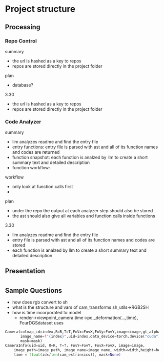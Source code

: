 # Project structure
## Processing
### Repo Control
summary
- the url is hashed as a key to repos
- repos are stored directly in the project folder 

plan
- database?

3.30
- the url is hashed as a key to repos
- repos are stored directly in the project folder 

### Code Analyzer
summary
- llm analyzes readme and find the entry file
- entry functions: entry file is parsed with ast and all of its function names and codes are returned
- function snapshot: each function is analzed by llm to create a short summary text and detailed description
- function workflow: 

workflow
- only look at function calls first
- 

plan
- under the repo the output at each analyzer step should also be stored
- the ast should also give all variables and function calls inside functions 

3.30
- llm analyzes readme and find the entry file
- entry file is parsed with ast and all of its function names and codes are stored
- each function is analzed by llm to create a short summary text and detailed description

## Presentation





# 
## Sample Questions
- how does rgb convert to sh
- what is the structure and vars of cam_transforms sh_utils->RGB2SH
- how is time incorporated to model 
    - render->viewpoint_camera.time->pc._deformation(...,time), FourDGSdataset uses
```py
Camera(colmap_id=index,R=R,T=T,FoVx=FovX,FoVy=FovY,image=image,gt_alpha_mask=None,
       image_name=f"{index}",uid=index,data_device=torch.device("cuda"),time=time,
       mask=mask) 
CameraInfo(uid=uid, R=R, T=T, FovY=FovY, FovX=FovX, image=image,
    image_path=image_path, image_name=image_name, width=width,height=height,
    time = float(idx/len(cam_extrinsics)), mask=None)
```